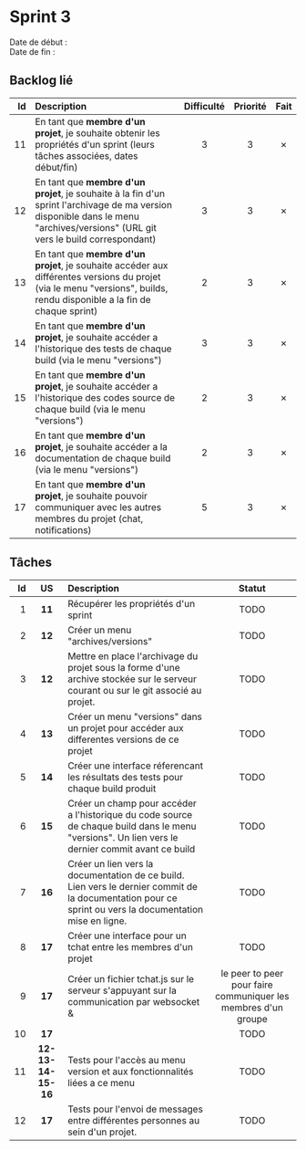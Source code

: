 # Sprint 3

Date de début :  
Date de fin :

## Backlog lié
| Id | Description | Difficulté | Priorité | Fait |
|---:|:---|:---:|:---:|:---:|
| 11 | En tant que **membre d'un projet**, je souhaite obtenir les propriétés d'un sprint (leurs tâches associées, dates début/fin) | 3 | 3 | ✗ |
| 12 | En tant que **membre d'un projet**, je souhaite à la fin d'un sprint l'archivage de ma version disponible dans le menu "archives/versions" (URL git vers le build correspondant) | 3 | 3 | ✗ |
| 13 | En tant que **membre d'un projet**, je souhaite accéder aux différentes versions du projet (via le menu "versions", builds, rendu disponible a la fin de chaque sprint) | 2 | 3 | ✗ |
| 14 | En tant que **membre d'un projet**, je souhaite accéder a l'historique des tests de chaque build (via le menu "versions") | 3 | 3 | ✗ |
| 15 | En tant que **membre d'un projet**, je souhaite accéder a l'historique des codes source de chaque build (via le menu "versions")| 2 | 3 | ✗ |
| 16 | En tant que **membre d'un projet**, je souhaite accéder a la documentation de chaque build (via le menu "versions") | 2 | 3 | ✗ |
| 17 | En tant que **membre d'un projet**, je souhaite pouvoir communiquer avec les autres membres du projet (chat, notifications) | 5 | 3 | ✗ |

## Tâches

| Id | US | Description | Statut |
|---:|:---:|:---|:---:|
| 1 | **11** | Récupérer les propriétés d'un sprint | TODO |
| 2 | **12** | Créer un menu "archives/versions" | TODO |
| 3 | **12** | Mettre en place l'archivage du projet sous la forme d'une archive stockée sur le serveur courant ou sur le git associé au projet.  | TODO |
| 4 | **13** | Créer un menu "versions" dans un projet pour accéder aux differentes versions de ce projet | TODO |
| 5 | **14** | Créer une interface réferencant les résultats des tests pour chaque build produit | TODO |
| 6 | **15** | Créer un champ pour accéder a l'historique du code source de chaque build dans le menu "versions". Un lien vers le dernier commit avant ce build | TODO |
| 7 | **16** | Créer un lien vers la documentation de ce build. Lien vers le dernier commit de la documentation pour ce sprint ou vers la documentation mise en ligne. | TODO |
| 8 | **17** | Créer une interface pour un tchat entre les membres d'un projet | TODO |
| 9 | **17** | Créer un fichier tchat.js sur le serveur s'appuyant sur la communication par websocket &| le peer to peer pour faire communiquer les membres d'un groupe | TODO |
| 10 | **17** |  | TODO |
| 11 | **12-13-14-15-16** | Tests pour l'accès au menu version et aux fonctionnalités liées a ce menu | TODO |
| 12 | **17** | Tests pour l'envoi de messages entre différentes personnes au sein d'un projet. | TODO |
